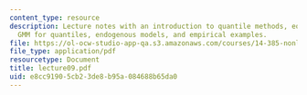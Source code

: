 ```yaml
---
content_type: resource
description: Lecture notes with an introduction to quantile methods, equivariance,
  GMM for quantiles, endogenous models, and empirical examples.
file: https://ol-ocw-studio-app-qa.s3.amazonaws.com/courses/14-385-nonlinear-econometric-analysis-fall-2007/e8cc91905cb23de8b95a084688b65da0_lecture09.pdf
file_type: application/pdf
resourcetype: Document
title: lecture09.pdf
uid: e8cc9190-5cb2-3de8-b95a-084688b65da0
---
```


